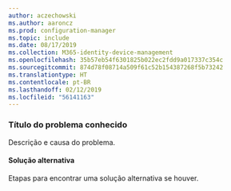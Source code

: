 ```yaml
---
author: aczechowski
ms.author: aaroncz
ms.prod: configuration-manager
ms.topic: include
ms.date: 08/17/2019
ms.collection: M365-identity-device-management
ms.openlocfilehash: 35b57eb54f6301825b022ec2fdd9a017337c354c
ms.sourcegitcommit: 874d78f08714a509f61c52b154387268f5b73242
ms.translationtype: HT
ms.contentlocale: pt-BR
ms.lasthandoff: 02/12/2019
ms.locfileid: "56141163"
---
```

### <a name="ki_ANCHOR"></a> Título do problema conhecido
<!--bugID--> Descrição e causa do problema.

#### <a name="workaround"></a>Solução alternativa
Etapas para encontrar uma solução alternativa se houver.  
